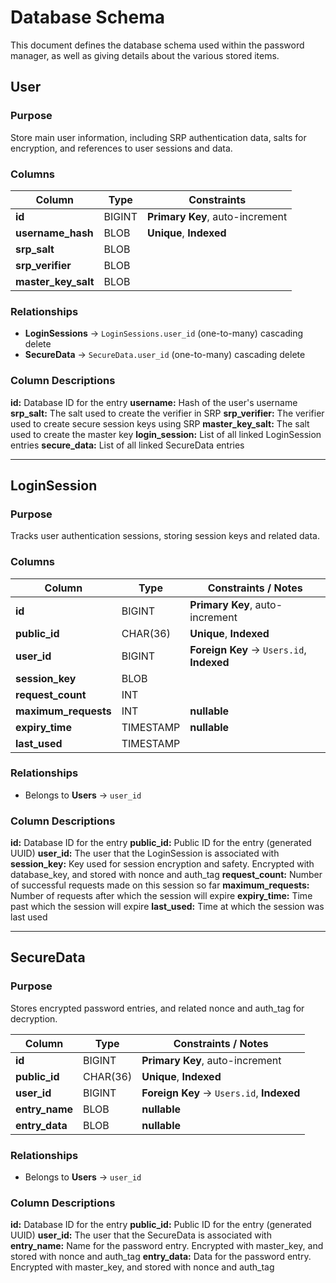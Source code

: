 # Database Schema

This document defines the database schema used within the password manager, as well as giving details about the various stored items.

## User

### Purpose
Store main user information, including SRP authentication data, salts for encryption, and references to user sessions and data.

### **Columns**

| Column             | Type      | Constraints |
|---------------------|-----------|----------------------|
| **id**             | BIGINT    | **Primary Key**, auto-increment |
| **username_hash**   | BLOB      | **Unique**, **Indexed** |
| **srp_salt**        | BLOB      |  |
| **srp_verifier**    | BLOB      |  |
| **master_key_salt** | BLOB      |  |

### **Relationships**
- **LoginSessions** → `LoginSessions.user_id` (one-to-many) cascading delete
- **SecureData** → `SecureData.user_id` (one-to-many) cascading delete

### Column Descriptions
**id:** Database ID for the entry
**username:** Hash of the user's username
**srp_salt:** The salt used to create the verifier in SRP
**srp_verifier:** The verifier used to create secure session keys using SRP
**master_key_salt:** The salt used to create the master key
**login_session:** List of all linked LoginSession entries
**secure_data:** List of all linked SecureData entries

---


## LoginSession

### Purpose
Tracks user authentication sessions, storing session keys and related data.

### **Columns**

| Column             | Type      | Constraints / Notes |
|---------------------|-----------|----------------------|
| **id**             | BIGINT    | **Primary Key**, auto-increment |
| **public_id**       | CHAR(36) | **Unique**, **Indexed** |
| **user_id**         | BIGINT    | **Foreign Key** → `Users.id`, **Indexed** |
| **session_key**     | BLOB      |  |
| **request_count**   | INT       |  |
| **maximum_requests**| INT       | **nullable** |
| **expiry_time**     | TIMESTAMP | **nullable** |
| **last_used**       | TIMESTAMP |  |

### **Relationships**
- Belongs to **Users** → `user_id`

### Column Descriptions
**id:** Database ID for the entry
**public_id:** Public ID for the entry (generated UUID)
**user_id:** The user that the LoginSession is associated with
**session_key:** Key used for session encryption and safety. Encrypted with database_key, and stored with nonce and auth_tag
**request_count:** Number of successful requests made on this session so far
**maximum_requests:** Number of requests after which the session will expire
**expiry_time:** Time past which the session will expire
**last_used:** Time at which the session was last used

---


## SecureData

### Purpose
Stores encrypted password entries, and related nonce and auth_tag for decryption.

| Column                | Type      | Constraints / Notes |
|------------------------|-----------|----------------------|
| **id**                | BIGINT    | **Primary Key**, auto-increment |
| **public_id**          | CHAR(36) | **Unique**, **Indexed** |
| **user_id**            | BIGINT    | **Foreign Key** → `Users.id`, **Indexed** |
| **entry_name**         | BLOB      | **nullable** |
| **entry_data**         | BLOB      | **nullable** |

### **Relationships**
- Belongs to **Users** → `user_id`

### Column Descriptions
**id:** Database ID for the entry
**public_id:** Public ID for the entry (generated UUID)
**user_id:** The user that the SecureData is associated with
**entry_name:** Name for the password entry. Encrypted with master_key, and stored with nonce and auth_tag
**entry_data:** Data for the password entry. Encrypted with master_key, and stored with nonce and auth_tag
